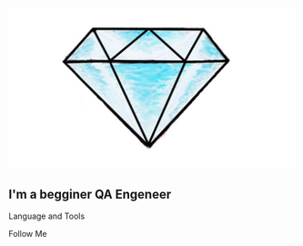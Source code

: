 ![Header](https://github.com/Almaziti/ALmaziti/blob/main/assets/1635829851_3-flomaster-club-p-brilliant-narisovannii-krasivii-risunok-3.jpg)

## I'm a begginer QA Engeneer

Language and Tools

Follow Me 
